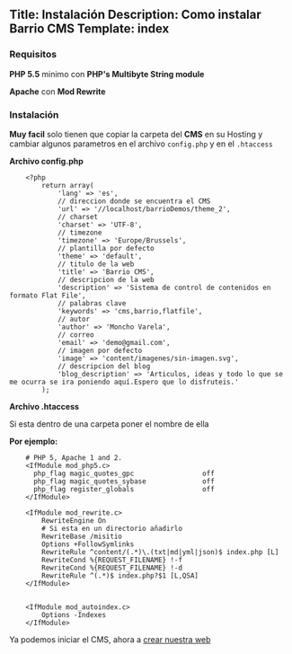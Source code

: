 Title: Instalación
Description: Como instalar Barrio CMS
Template: index
----


### Requisitos

**PHP 5.5** minimo con **PHP's Multibyte String module**

**Apache** con **Mod Rewrite**


### Instalación

**Muy facil** solo tienen que copiar la carpeta del **CMS** en su Hosting y cambiar algunos parametros en el archivo ```config.php``` y en el ```.htaccess```


**Archivo config.php**


        <?php
            return array(
                'lang' => 'es',
                // direccion donde se encuentra el CMS
                'url' => '//localhost/barrioDemos/theme_2',
                // charset
                'charset' => 'UTF-8',
                // timezone
                'timezone' => 'Europe/Brussels',
                // plantilla por defecto
                'theme' => 'default',
                // titulo de la web
                'title' => 'Barrio CMS',
                // descripcion de la web
                'description' => 'Sistema de control de contenidos en formato Flat File',
                // palabras clave
                'keywords' => 'cms,barrio,flatfile',
                // autor
                'author' => 'Moncho Varela',
                // correo
                'email' => 'demo@gmail.com',
                // imagen por defecto
                'image' => 'content/imagenes/sin-imagen.svg',
                // descripcion del blog
                'blog_description' => 'Articulos, ideas y todo lo que se me ocurra se ira poniendo aquí.Espero que lo disfruteis.'
            );

**Archivo .htaccess**

Si esta dentro de una carpeta poner el nombre de ella

**Por ejemplo:**

        # PHP 5, Apache 1 and 2.
        <IfModule mod_php5.c>
          php_flag magic_quotes_gpc                 off
          php_flag magic_quotes_sybase              off
          php_flag register_globals                 off
        </IfModule>

        <IfModule mod_rewrite.c>
            RewriteEngine On
            # Si esta en un directorio añadirlo
            RewriteBase /misitio
            Options +FollowSymlinks
            RewriteRule ^content/(.*)\.(txt|md|yml|json)$ index.php [L]
            RewriteCond %{REQUEST_FILENAME} !-f
            RewriteCond %{REQUEST_FILENAME} !-d
            RewriteRule ^(.*)$ index.php?$1 [L,QSA]
        </IfModule>


        <IfModule mod_autoindex.c>
            Options -Indexes
        </IfModule>


Ya podemos iniciar el CMS, ahora a [crear nuestra web ]({url}/articulos?page=0)





